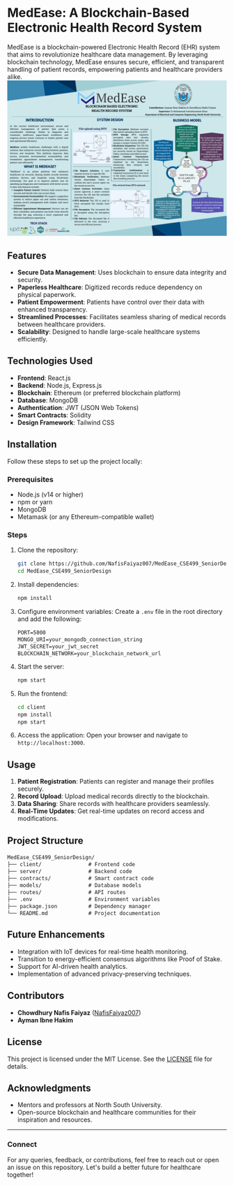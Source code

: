 # MedEase: A Blockchain-Based Electronic Health Record System

MedEase is a blockchain-powered Electronic Health Record (EHR) system that aims to revolutionize healthcare data management. By leveraging blockchain technology, MedEase ensures secure, efficient, and transparent handling of patient records, empowering patients and healthcare providers alike.
![MedEase Poster](./Documents/499%20thesis%20poster%20Blockchain%20based%20Electronic%20health%20record%20system.png)
## Features

- **Secure Data Management**: Uses blockchain to ensure data integrity and security.
- **Paperless Healthcare**: Digitized records reduce dependency on physical paperwork.
- **Patient Empowerment**: Patients have control over their data with enhanced transparency.
- **Streamlined Processes**: Facilitates seamless sharing of medical records between healthcare providers.
- **Scalability**: Designed to handle large-scale healthcare systems efficiently.

## Technologies Used

- **Frontend**: React.js
- **Backend**: Node.js, Express.js
- **Blockchain**: Ethereum (or preferred blockchain platform)
- **Database**: MongoDB
- **Authentication**: JWT (JSON Web Tokens)
- **Smart Contracts**: Solidity
- **Design Framework**: Tailwind CSS

## Installation

Follow these steps to set up the project locally:

### Prerequisites

- Node.js (v14 or higher)
- npm or yarn
- MongoDB
- Metamask (or any Ethereum-compatible wallet)

### Steps

1. Clone the repository:
   ```bash
   git clone https://github.com/NafisFaiyaz007/MedEase_CSE499_SeniorDesign.git
   cd MedEase_CSE499_SeniorDesign
   ```

2. Install dependencies:
   ```bash
   npm install
   ```

3. Configure environment variables:
   Create a `.env` file in the root directory and add the following:
   ```env
   PORT=5000
   MONGO_URI=your_mongodb_connection_string
   JWT_SECRET=your_jwt_secret
   BLOCKCHAIN_NETWORK=your_blockchain_network_url
   ```

4. Start the server:
   ```bash
   npm start
   ```

5. Run the frontend:
   ```bash
   cd client
   npm install
   npm start
   ```

6. Access the application:
   Open your browser and navigate to `http://localhost:3000`.

## Usage

1. **Patient Registration**: Patients can register and manage their profiles securely.
2. **Record Upload**: Upload medical records directly to the blockchain.
3. **Data Sharing**: Share records with healthcare providers seamlessly.
4. **Real-Time Updates**: Get real-time updates on record access and modifications.

## Project Structure

```
MedEase_CSE499_SeniorDesign/
├── client/               # Frontend code
├── server/               # Backend code
├── contracts/            # Smart contract code
├── models/               # Database models
├── routes/               # API routes
├── .env                  # Environment variables
├── package.json          # Dependency manager
└── README.md             # Project documentation
```

## Future Enhancements

- Integration with IoT devices for real-time health monitoring.
- Transition to energy-efficient consensus algorithms like Proof of Stake.
- Support for AI-driven health analytics.
- Implementation of advanced privacy-preserving techniques.

## Contributors

- **Chowdhury Nafis Faiyaz** ([NafisFaiyaz007](https://github.com/NafisFaiyaz007))
- **Ayman Ibne Hakim**

## License

This project is licensed under the MIT License. See the [LICENSE](LICENSE) file for details.

## Acknowledgments

- Mentors and professors at North South University.
- Open-source blockchain and healthcare communities for their inspiration and resources.

---

### Connect

For any queries, feedback, or contributions, feel free to reach out or open an issue on this repository. Let's build a better future for healthcare together!
